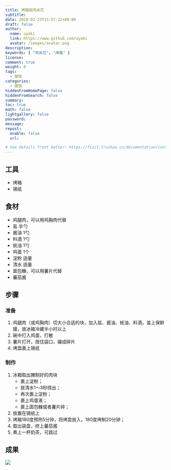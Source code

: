```yaml
---
title: 烤箱版鸡米花
subtitle: 
date: 2020-02-23T15:57:22+08:00
draft: false
author:
  name: uyaki
  link: https://www.github.com/uyaki
  avatar: /images/avatar.png
description:
keywords: [ "鸡米花", "烤箱" ]
license:
comment: true
weight: 0
tags:
  - 做饭 
categories:
  - 做饭
hiddenFromHomePage: false
hiddenFromSearch: false
summary:
toc: true
math: false
lightgallery: false
password:
message:
repost:
  enable: false
  url: 

# See details front matter: https://fixit.lruihao.cn/documentation/content-management/introduction/#front-matter
---
```


<!--more-->

## 工具

- 烤箱
- 锡纸

## 食材

- 鸡腿肉，可以用鸡胸肉代替 
- 盐 半勺
- 酱油 1勺
- 料酒 1勺
- 蚝油 1勺
- 鸡蛋 1个
- 淀粉 适量
- 清水 适量
- 面包糠，可以用薯片代替
- 蕃茄酱

## 步骤

### 准备

1. 鸡腿肉（或鸡胸肉）切大小合适的块，加入盐、酱油、蚝油、料酒，盖上保鲜膜，放冰箱冷藏半小时以上
2. 碗中打入鸡蛋，打散
3. 薯片打开，按住袋口，碾成碎片
4. 烤盘裹上锡纸

### 制作

1. 冰箱取出腌制好的肉块
   - 裹上淀粉；
   - 放清水1～3秒捞出； 
   - 再次裹上淀粉；
   - 裹上鸡蛋液；
   - 裹上面包糠或者薯片碎；
2. 放置在锡纸上
3. 烤箱180度预热5分钟，将烤盘放入，180度烤制20分钟；
4. 取出装盘，挤上蕃茄酱
5. 煮上一杯奶茶，可跳过

## 成果

![](https://cdn.jsdelivr.net/gh/uyaki/pic-cloud/img/20200223220034.png)


